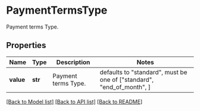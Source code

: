 # PaymentTermsType

Payment terms Type.

## Properties
Name | Type | Description | Notes
------------ | ------------- | ------------- | -------------
**value** | **str** | Payment terms Type. | defaults to "standard",  must be one of ["standard", "end_of_month", ]

[[Back to Model list]](../README.md#documentation-for-models) [[Back to API list]](../README.md#documentation-for-api-endpoints) [[Back to README]](../README.md)



